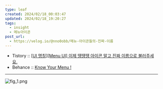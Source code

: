 ```yaml
---
type: leaf
created: 2024/02/18_00:03:47
updated: 2024/02/18_19:20:27
tags:
  - insight
  - 메뉴아이콘
post_url:
  - https://velog.io/@nno0obb/메뉴-아이콘들의-진짜-이름
---
```


- Tistory :: [[UI 명칭][Menu UI] 이제 땡땡땡 아이콘 말고 진짜 이름으로 불러주세요.](https://chaeyeon-chaeyeon.tistory.com/67)
- Behance :: [Know Your Menu !](https://www.behance.net/gallery/89736895/Know-Your-Menu-?tracking_source=search)

---

![fig_1.png](https://velog.velcdn.com/images/nno0obb/post/5441e03b-4ffb-4586-8287-202293652c2d/image.png)
